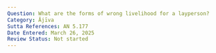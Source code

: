 ```yaml
---
Question: What are the forms of wrong livelihood for a layperson?
Category: Ājīva
Sutta References: AN 5.177
Date Entered: March 26, 2025
Review Status: Not started
---
```


